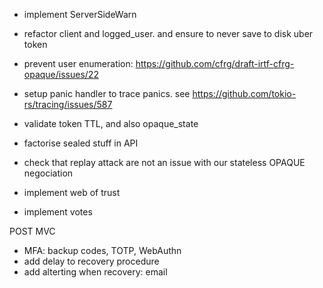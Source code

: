 - implement ServerSideWarn

- refactor client and logged_user. and ensure to never save to disk uber token

- prevent user enumeration: https://github.com/cfrg/draft-irtf-cfrg-opaque/issues/22

- setup panic handler to trace panics. see https://github.com/tokio-rs/tracing/issues/587

- validate token TTL, and also opaque_state

- factorise sealed stuff in API

- check that replay attack are not an issue with our stateless OPAQUE negociation

- implement web of trust

- implement votes


POST MVC

- MFA: backup codes, TOTP, WebAuthn
- add delay to recovery procedure
- add alterting when recovery: email